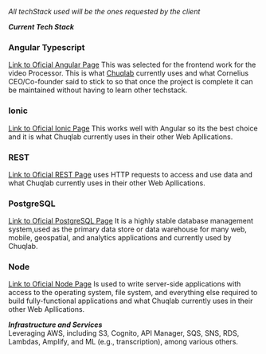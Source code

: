 _All techStack used will be the ones requested by the client_

***Current Tech Stack***
### Angular Typescript
[Link to Oficial Angular Page](https://angular.io/start)
This was selected for the frontend work for the video Processor. This is what [Chuqlab](https://www.chuqlab.com/) currently uses and
what Cornelius CEO/Co-founder said to stick to so that once the project is complete it can be maintained without having to learn other techstack. 

### Ionic
[Link to Oficial Ionic Page](https://ionicframework.com/)
This works well with Angular so its the best choice and it is what Chuqlab currently uses in their other Web Apllications. 

### REST
[Link to Oficial REST Page](https://restfulapi.net/)
uses HTTP requests to access and use data and what Chuqlab currently uses in their other Web Apllications.

### PostgreSQL
[Link to Oficial PostgreSQL Page](https://www.postgresql.org/)
It is a highly stable database management system,used as the primary data store or data 
warehouse for many web, mobile, geospatial, and analytics applications and currently used by Chuqlab.

### Node
[Link to Oficial Node Page](https://nodejs.org/en/)
Is used to write server-side applications with access
to the operating system, file system, and everything else required to build fully-functional applications 
and what Chuqlab currently uses in their other Web Apllications.


***Infrastructure and Services***  
Leveraging AWS, including S3, Cognito, API Manager, SQS, SNS, RDS, Lambdas, 
Amplify, and ML (e.g., transcription), among various others.
